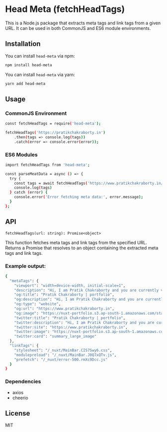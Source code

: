# Head Meta (fetchHeadTags)

This is a Node.js package that extracts meta tags and link tags from a given URL. It can be used in both CommonJS and ES6 module environments.

## Installation

You can install ```head-meta```  via npm:

```bash
npm install head-meta
```
You can install ```head-meta```  via yarn:

```bash
yarn add head-meta
```
## Usage
### CommonJS Environment
```bash
const fetchHeadTags = require('head-meta');

fetchHeadTags('https://pratikchakraborty.in')
    .then(tags => console.log(tags))
    .catch(error => console.error(error));
```

### ES6 Modules

```bash
import fetchHeadTags from 'head-meta';

const parseMeatData = async () => {
  try {
    const tags = await fetchHeadTags('https://www.pratikchakraborty.in/');
    console.log(tags)
  } catch (error) {
    console.error('Error fetching meta data:', error.message);
  }
};
 ```

## API

``fetchHeadTags(url: string): Promise<object>``

This function fetches meta tags and link tags from the specified URL.
Returns a Promise that resolves to an object containing the extracted meta tags and link tags.

### Example output:

```bash
{
  "metaTags": {
    "viewport": "width=device-width, initial-scale=1",
    "description": "Hi, I am Pratik Chakraborty and you are currently viewing my portfolio website. Check now!",
    "og:title": "Pratik Chakraborty | portfolio",
    "og:description": "Hi, I am Pratik Chakraborty and you are currently viewing my portfolio website. Check now!",
    "og:type": "website",
    "og:url": "https://www.pratikchakraborty.in",
    "og:image": "https://nuxt-portfolio.s3.ap-south-1.amazonaws.com/static-assets/Screenshot+2024-01-07+041541.png",
    "twitter:title": "Pratik Chakraborty | portfolio",
    "twitter:description": "Hi, I am Pratik Chakraborty and you are currently viewing my portfolio website. Check now!",
    "twitter:site": "https://www.pratikchakraborty.in",
    "twitter:image": "https://nuxt-portfolio.s3.ap-south-1.amazonaws.com/static-assets/Screenshot+2024-01-07+041541.png",
    "twitter:card": "summary_large_image"
  },
  "linkTags": {
    "stylesheet": "/_nuxt/MainBar.CI57Swy6.css",
    "modulepreload": "/_nuxt/MainBar.J0Q7xQTv.js",
    "prefetch": "/_nuxt/error-500.rmXc9Dcc.js"
  }
}
```

### Dependencies

- axios
- cheerio

## License
MIT